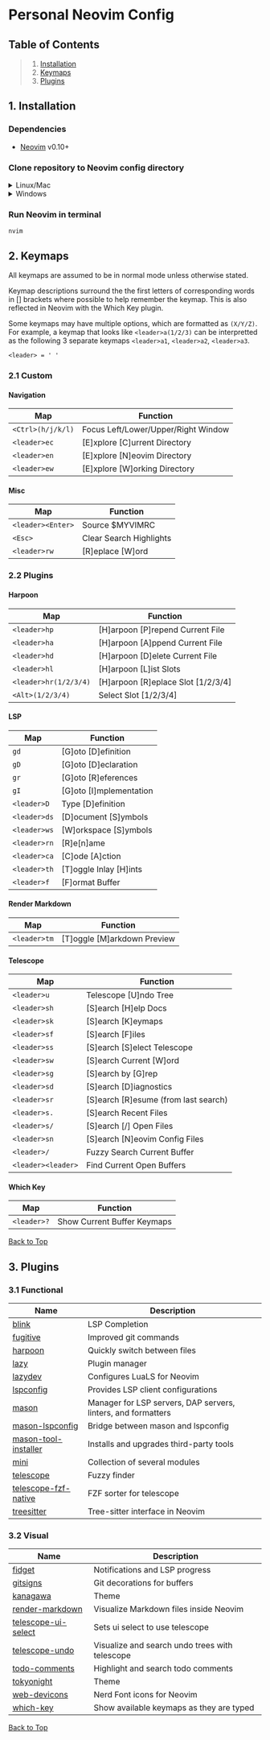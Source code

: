 # Personal Neovim Config

## Table of Contents

> 1. [Installation](#1-installation)
> 2. [Keymaps](#2-keymaps)
> 3. [Plugins](#3-plugins)

## 1. Installation

### Dependencies

- [Neovim](https://github.com/neovim/neovim) v0.10+

### Clone repository to Neovim config directory

<details>
<summary>Linux/Mac</summary>

```
git clone https://github.com/justgif/config.nvim.git ${XDG_CONFIG_HOME:-$HOME/.config}/nvim
```

</details>

<details>
<summary>Windows</summary>

Powershell:
```
git clone https://github.com/justgif/config.nvim.git $env:LocalAppData\nvim
```

Command Prompt:
```
git clone https://github.com/justgif/config.nvim.git %LocalAppData%\nvim
```

</details>

### Run Neovim in terminal

```
nvim
```

## 2. Keymaps

All keymaps are assumed to be in normal mode unless otherwise stated.

Keymap descriptions surround the the first letters of corresponding words in [] brackets where possible to help remember the keymap. This is also reflected in Neovim with the Which Key plugin.

Some keymaps may have multiple options, which are formatted as `(X/Y/Z)`. For example, a keymap that looks like `<leader>a(1/2/3)` can be interpretted as the following 3 separate keymaps `<leader>a1`, `<leader>a2`, `<leader>a3`.

`<leader> = ' '`

### 2.1 Custom

#### Navigation

| Map | Function |
|-|-|
| `<Ctrl>(h/j/k/l)` | Focus Left/Lower/Upper/Right Window |
| `<leader>ec` | [E]xplore [C]urrent Directory |
| `<leader>en` | [E]xplore [N]eovim Directory |
| `<leader>ew` | [E]xplore [W]orking Directory |

#### Misc

| Map | Function |
|-|-|
| `<leader><Enter>` | Source $MYVIMRC |
| `<Esc>` | Clear Search Highlights |
| `<leader>rw` | [R]eplace [W]ord |

### 2.2 Plugins

#### Harpoon

| Map | Function |
|-|-|
| `<leader>hp` | [H]arpoon [P]repend Current File |
| `<leader>ha` | [H]arpoon [A]ppend Current File |
| `<leader>hd` | [H]arpoon [D]elete Current File |
| `<leader>hl` | [H]arpoon [L]ist Slots |
| `<leader>hr(1/2/3/4)` | [H]arpoon [R]eplace Slot [1/2/3/4] |
| `<Alt>(1/2/3/4)` | Select Slot [1/2/3/4] |

#### LSP

| Map | Function |
|-|-|
| `gd` | [G]oto [D]efinition |
| `gD` | [G]oto [D]eclaration |
| `gr` | [G]oto [R]eferences |
| `gI` | [G]oto [I]mplementation |
| `<leader>D` | Type [D]efinition |
| `<leader>ds` | [D]ocument [S]ymbols |
| `<leader>ws` | [W]orkspace [S]ymbols |
| `<leader>rn` | [R]e[n]ame |
| `<leader>ca` | [C]ode [A]ction |
| `<leader>th` | [T]oggle Inlay [H]ints |
| `<leader>f` | [F]ormat Buffer |

#### Render Markdown

| Map | Function |
|-|-|
| `<leader>tm` | [T]oggle [M]arkdown Preview |

#### Telescope

| Map | Function |
|-|-|
| `<leader>u` | Telescope [U]ndo Tree |
| `<leader>sh` | [S]earch [H]elp Docs |
| `<leader>sk` | [S]earch [K]eymaps |
| `<leader>sf` | [S]earch [F]iles |
| `<leader>ss` | [S]earch [S]elect Telescope |
| `<leader>sw` | [S]earch Current [W]ord |
| `<leader>sg` | [S]earch by [G]rep |
| `<leader>sd` | [S]earch [D]iagnostics |
| `<leader>sr` | [S]earch [R]esume (from last search) |
| `<leader>s.` | [S]earch Recent Files |
| `<leader>s/` | [S]earch [/] Open Files |
| `<leader>sn` | [S]earch [N]eovim Config Files |
| `<leader>/` | Fuzzy Search Current Buffer |
| `<leader><leader>` | Find Current Open Buffers |

#### Which Key

| Map | Function |
|-|-|
| `<leader>?` | Show Current Buffer Keymaps |

[Back to Top](#neovim-configuration)

## 3. Plugins

### 3.1 Functional

| Name | Description |
|-|-|
| [blink](https://github.com/Saghen/blink.cmp) | LSP Completion |
| [fugitive](https://github.com/tpope/vim-fugitive) | Improved git commands |
| [harpoon](https://github.com/ThePrimeagen/harpoon) | Quickly switch between files |
| [lazy](https://github.com/folke/lazy.nvim) | Plugin manager |
| [lazydev](https://github.com/folke/lazydev.nvim) | Configures LuaLS for Neovim |
| [lspconfig](https://github.com/neovim/nvim-lspconfig) | Provides LSP client configurations |
| [mason](https://github.com/williamboman/mason.nvim) | Manager for LSP servers, DAP servers, linters, and formatters |
| [mason-lspconfig](https://github.com/williamboman/mason-lspconfig.nvim) | Bridge between mason and lspconfig |
| [mason-tool-installer](https://github.com/WhoIsSethDaniel/mason-tool-installer.nvim) | Installs and upgrades third-party tools |
| [mini](https://github.com/echasnovski/mini.nvim) | Collection of several modules |
| [telescope](https://github.com/nvim-telescope/telescope.nvim) | Fuzzy finder |
| [telescope-fzf-native](https://github.com/nvim-telescope/telescope-fzf-native.nvim) | FZF sorter for telescope |
| [treesitter](https://github.com/nvim-treesitter/nvim-treesitter) | Tree-sitter interface in Neovim |

### 3.2 Visual

| Name | Description |
|-|-|
| [fidget](https://github.com/j-hui/fidget.nvim) | Notifications and LSP progress |
| [gitsigns](https://github.com/lewis6991/gitsigns.nvim) | Git decorations for buffers |
| [kanagawa](https://github.com/rebelot/kanagawa.nvim) | Theme |
| [render-markdown](https://github.com/MeanderingProgrammer/render-markdown.nvim) | Visualize Markdown files inside Neovim |
| [telescope-ui-select](https://github.com/nvim-telescope/telescope-ui-select.nvim) | Sets ui select to use telescope |
| [telescope-undo](https://github.com/debugloop/telescope-undo.nvim) | Visualize and search undo trees with telescope |
| [todo-comments](https://github.com/folke/todo-comments.nvim) | Highlight and search todo comments |
| [tokyonight](https://github.com/folke/tokyonight.nvim) | Theme |
| [web-devicons](https://github.com/nvim-tree/nvim-web-devicons) | Nerd Font icons for Neovim |
| [which-key](https://github.com/folke/which-key.nvim) | Show available keymaps as they are typed |

[Back to Top](#neovim-configuration)
